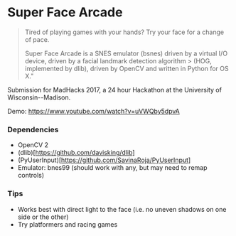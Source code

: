 # Super Face Arcade
> Tired of playing games with your hands? Try your face for a change of pace.
> 
> Super Face Arcade is a SNES emulator (bsnes) driven by a virtual I/O device, driven by a facial landmark detection algorithm > (HOG, implemented by dlib), driven by OpenCV and written in Python for OS X."

Submission for MadHacks 2017, a 24 hour Hackathon at the University of Wisconsin--Madison.

Demo: https://www.youtube.com/watch?v=uVWQby5dpvA

### Dependencies
 * OpenCV 2
 * (dlib)[https://github.com/davisking/dlib]
 * (PyUserInput)[https://github.com/SavinaRoja/PyUserInput]
 * Emulator: bnes99 (should work with any, but may need to remap controls)

### Tips
 * Works best with direct light to the face (i.e. no uneven shadows on one side or the other)
 * Try platformers and racing games

